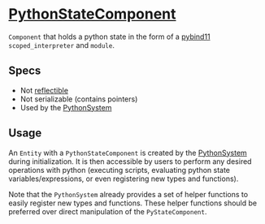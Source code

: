 # [PythonStateComponent](PythonStateComponent.hpp)

`Component` that holds a python state in the form of a [pybind11](https://github.com/pybind/pybind11) `scoped_interpreter` and `module`.

## Specs

* Not [reflectible](https://github.com/phisko/putils/blob/master/reflection.md)
* Not serializable (contains pointers)
* Used by the [PythonSystem](../../systems/python/PythonSystem.md)

## Usage

An `Entity` with a `PythonStateComponent` is created by the [PythonSystem](../../systems/python/PythonSystem.md) during initialization. It is then accessible by users to perform any desired operations with python (executing scripts, evaluating python state variables/expressions, or even registering new types and functions).

Note that the `PythonSystem` already provides a set of helper functions to easily register new types and functions. These helper functions should be preferred over direct manipulation of the `PyStateComponent`.